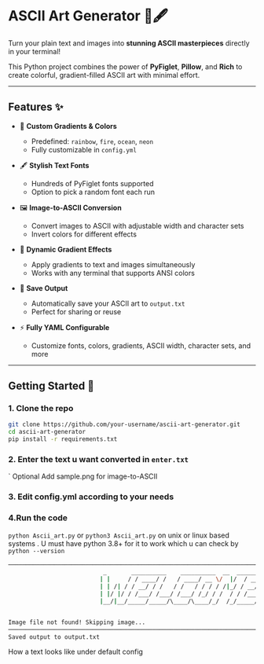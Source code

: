 # ASCII Art Generator 🎨🖋️

Turn your plain text and images into **stunning ASCII masterpieces** directly in your terminal!  

This Python project combines the power of **PyFiglet**, **Pillow**, and **Rich** to create colorful, gradient-filled ASCII art with minimal effort.

---

## Features ✨

- 🎨 **Custom Gradients & Colors**  
  - Predefined: `rainbow`, `fire`, `ocean`, `neon`  
  - Fully customizable in `config.yml`  

- 🖋️ **Stylish Text Fonts**  
  - Hundreds of PyFiglet fonts supported  
  - Option to pick a random font each run  

- 🖼️ **Image-to-ASCII Conversion**  
  - Convert images to ASCII with adjustable width and character sets  
  - Invert colors for different effects  

- 🌈 **Dynamic Gradient Effects**  
  - Apply gradients to text and images simultaneously  
  - Works with any terminal that supports ANSI colors  

- 💾 **Save Output**  
  - Automatically save your ASCII art to `output.txt`  
  - Perfect for sharing or reuse  

- ⚡ **Fully YAML Configurable**  
  - Customize fonts, colors, gradients, ASCII width, character sets, and more  

---

## Getting Started 🚀

### 1. Clone the repo
```bash
git clone https://github.com/your-username/ascii-art-generator.git
cd ascii-art-generator
pip install -r requirements.txt
```
### 2. Enter the text u want converted in `enter.txt` 
`
       Optional Add sample.png for image-to-ASCII
       
### 3. Edit config.yml according to your needs 

### 4.Run the code 
`python Ascii_art.py` or `python3 Ascii_art.py` on unix or linux based systems . U must have python 3.8+ for it to work which u can check by `python --version`

```bash
────────────────────────────────────────────────────────────────────────────────────────────────────────────────────────
                           _       __________    __________  __  _________
                          | |     / / ____/ /   / ____/ __ \/  |/  / ____/
                          | | /| / / __/ / /   / /   / / / / /|_/ / __/
                          | |/ |/ / /___/ /___/ /___/ /_/ / /  / / /___
                          |__/|__/_____/_____/\____/\____/_/  /_/_____/


Image file not found! Skipping image...
────────────────────────────────────────────────────────────────────────────────────────────────────────────────────────
Saved output to output.txt
```
How a text looks like under default config


       
